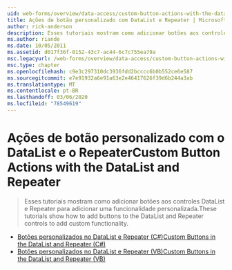 ```yaml
---
uid: web-forms/overview/data-access/custom-button-actions-with-the-datalist-and-repeater/index
title: Ações de botão personalizado com DataList e Repeater | Microsoft Docs
author: rick-anderson
description: Esses tutoriais mostram como adicionar botões aos controles DataList e Repeater para adicionar uma funcionalidade personalizada.
ms.author: riande
ms.date: 10/05/2011
ms.assetid: d017f36f-0152-43c7-ac44-6c7c755ea79a
msc.legacyurl: /web-forms/overview/data-access/custom-button-actions-with-the-datalist-and-repeater
msc.type: chapter
ms.openlocfilehash: c9e3c297310dc3936fdd2bcccc6b0b552ce6e587
ms.sourcegitcommit: e7e91932a6e91a63e2e46417626f39d6b244a3ab
ms.translationtype: MT
ms.contentlocale: pt-BR
ms.lasthandoff: 03/06/2020
ms.locfileid: "78549619"
---
```

# <a name="custom-button-actions-with-the-datalist-and-repeater"></a><span data-ttu-id="e58b1-103">Ações de botão personalizado com o DataList e o Repeater</span><span class="sxs-lookup"><span data-stu-id="e58b1-103">Custom Button Actions with the DataList and Repeater</span></span>

> <span data-ttu-id="e58b1-104">Esses tutoriais mostram como adicionar botões aos controles DataList e Repeater para adicionar uma funcionalidade personalizada.</span><span class="sxs-lookup"><span data-stu-id="e58b1-104">These tutorials show how to add buttons to the DataList and Repeater controls to add custom functionality.</span></span>

- [<span data-ttu-id="e58b1-105">Botões personalizados no DataList e Repeater (C#)</span><span class="sxs-lookup"><span data-stu-id="e58b1-105">Custom Buttons in the DataList and Repeater (C#)</span></span>](custom-buttons-in-the-datalist-and-repeater-cs.md)
- [<span data-ttu-id="e58b1-106">Botões personalizados no DataList e Repeater (VB)</span><span class="sxs-lookup"><span data-stu-id="e58b1-106">Custom Buttons in the DataList and Repeater (VB)</span></span>](custom-buttons-in-the-datalist-and-repeater-vb.md)
